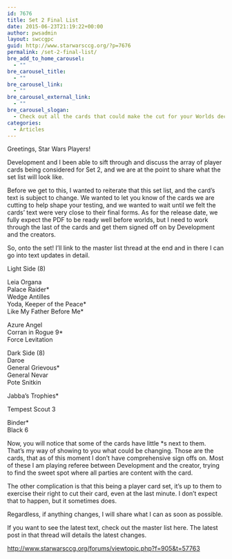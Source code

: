 ```yaml
---
id: 7676
title: Set 2 Final List
date: 2015-06-23T21:19:22+00:00
author: pwsadmin
layout: swccgpc
guid: http://www.starwarsccg.org/?p=7676
permalink: /set-2-final-list/
bre_add_to_home_carousel:
  - ""
bre_carousel_title:
  - ""
bre_carousel_link:
  - ""
bre_carousel_external_link:
  - ""
bre_carousel_slogan:
  - Check out all the cards that could make the cut for your Worlds decks!
categories:
  - Articles
---
```

Greetings, Star Wars Players!

Development and I been able to sift through and discuss the array of player cards being considered for Set 2, and we are at the point to share what the set list will look like.

Before we get to this, I wanted to reiterate that this set list, and the card&#8217;s text is subject to change. We wanted to let you know of the cards we are cutting to help shape your testing, and we wanted to wait until we felt the cards&#8217; text were very close to their final forms. As for the release date, we fully expect the PDF to be ready well before worlds, but I need to work through the last of the cards and get them signed off on by Development and the creators.

So, onto the set! I&#8217;ll link to the master list thread at the end and in there I can go into text updates in detail.

Light Side (8)

Leia Organa  
Palace Raider*  
Wedge Antilles  
Yoda, Keeper of the Peace*  
Like My Father Before Me*

Azure Angel  
Corran in Rogue 9*  
Force Levitation

Dark Side (8)  
Daroe  
General Grievous*  
General Nevar  
Pote Snitkin

Jabba&#8217;s Trophies*

Tempest Scout 3

Binder*  
Black 6

Now, you will notice that some of the cards have little *s next to them. That&#8217;s my way of showing to you what could be changing. Those are the cards, that as of this moment I don&#8217;t have comprehensive sign offs on. Most of these I am playing referee between Development and the creator, trying to find the sweet spot where all parties are content with the card.

The other complication is that this being a player card set, it&#8217;s up to them to exercise their right to cut their card, even at the last minute. I don&#8217;t expect that to happen, but it sometimes does.

Regardless, if anything changes, I will share what I can as soon as possible.

If you want to see the latest text, check out the master list here. The latest post in that thread will details the latest changes.

http://www.starwarsccg.org/forums/viewtopic.php?f=905&t=57763